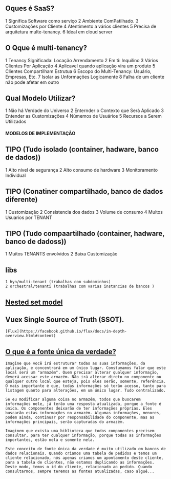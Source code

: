 ## Oques é SaaS?
1 Significa Software como serviço
2 Ambiente ComPatilhado.
3 Customizações por Cliente
4 Atentimento a vários clientes
5 Precisa de arquitetura multe-tenancy.
6 Ideal em cloud server

## O Qque é multi-tenancy?
1 Tenancy Significada: Locação Arrendamento
2 Em ti: Inquilino
3 Vários Clientes Por Aplicação
4 Aplicavel quando aplicação vira um produto
5 Clientes Compartilham Estrutua
6 Escopo do Multi-Tenancy: Usuário, Empresas, Etc.
7 Isolar as Unformações Logicamente
8 Falha de um cliente não pode afetar em outro

## Qual Modelo Utilizar?
1 Não há Verdade do Universo
2 Enternder o Contexto que Será Aplicado
3 Entender as Customizações
4 Númemos de Usuários
5 Recursos a Serem Utilizados

#### MODELOS DE IMPLEMENTAÇÃO

## TIPO (Tudo isolado (container, hadware, banco de dados))
1 Alto nivel de segurança
2 Alto consumo de hardware
3 Monitoramento Individual

## TIPO (Conatiner compartilhado, banco de dados diferente)
1 Customização
2 Consistencia dos dados
3 Volume de consumo
4 Muitos Usuarios por TENANT

## TIPO (Tudo compaartilhado (container, hadware, banco de dadoss))
1 Muitos TENANTS envolvidos
2 Baixa Customização 


## libs 
```
1 hyn/multi-tenant (trabalhas com subdominhos)
2 orchestral/tenanti (trabalhas com varias instancias de bancos )
```
## [Nested set model](https://en.wikipedia.org/wiki/Nested_set_model)


## Vuex  Single Source of Truth (SSOT). 
```
[Flux](https://facebook.github.io/flux/docs/in-depth-overview.html#content) 
```
## [O que é a fonte única da verdade?](https://www.schoolofnet.com/curso-vue-20-com-vuex/2280)
```
Imagine que você irá estruturar todas as suas informações, da aplicação, e concentrará em um único lugar. Constumamos falar que este local será um "armazém". Quem precisar alterar qualquer informação, deverá acessar este armazém. Não irá alterar direto no componente ou qualquer outro local que esteja, pois eles serão, somente, referência. O mais importante é que, todas informações só terão acesso, tanto para listagem quanto para alterações, em um único lugar. Tudo centralizado.

Se eu modificar alguma coisa no armazém, todos que buscarem informações nele, já terão uma resposta atualizada, porque a fonte é única. Os componentes deixarão de ter informações próprias. Eles buscarão estas informações no armazém. Algumas informações, menores, podem ainda, continuar por responsabilidade do componente, mas as informações principais, serão capturadas do armazém.

Imaginem que exista uma biblioteca que todos componentes precisem consultar, para ter qualquer informação, porque todas as informações importantes, estão nela e somente nela.

Este conceito de fonte única da verdade é muito utilizado em bancos de dados relacionais. Quando criamos uma tabela de pedidos e temos um cliente relacionado, nós apenas criamos um apontamento deste cliente, para a tabela de clientes, não estamos duplicando as informações. Deste modo, temos o id do cliente, relacionado ao pedido. Quando consultarmos, sempre teremos as fontes atualizadas, caso algué...

```
